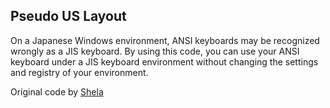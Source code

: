 ## Pseudo US Layout

On a Japanese Windows environment, ANSI keyboards may be recognized wrongly as a JIS keyboard.
By using this code, you can use your ANSI keyboard under a JIS keyboard environment without changing the settings and registry of your environment.

Original code by [Shela](https://github.com/qmk/qmk_firmware/tree/master/keyboards/hhkb/keymaps/shela)
